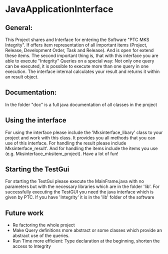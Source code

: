JavaApplicationInterface
========================

General:
-------
This Project shares and Interface for entering the Software "PTC MKS Integrity". If offers 
item representation of all important items (Project, Release, Development Order, Task and Release). 
And is open for extend these items. 
The second important thing is, that with this interface you are 
able to execute "Integrity" Queries on a special way: Not only one query can be executed, it is possible
to execute more than one query in one execution. The interface internal calculates your result and returns 
it within an result object.

Documentation:
--------------
In the folder "doc" is a full java documentation of all classes in the project

Using the interface
-------------------
For using the interface please include the 'Mksinterface_libary' class to your project and work with this 
class. It provides you all methods that you can use of this interface. For handling the result please include 
Mksinterface_result'. And for handling the items include the items you use (e.g. Mksinterface_mksitem_project).
Have a lot of fun!

Starting the TestGui
--------------------
For starting the TestGui please execute the MainFrame.java with no parameters but with the necessary libraries which
are in the folder 'lib'. For successfully executing the TestGUI you need the java interface which is given by PTC.
If you have 'Integrity' it is in the 'lib' folder of the software

Future work
------------
- Re factoring the whole project
- Make Query definitions more abstract or some classes which provide an abstract use of
  the queries.
- Run Time more efficient: Type declaration at the beginning, shorten the access to Integrity 